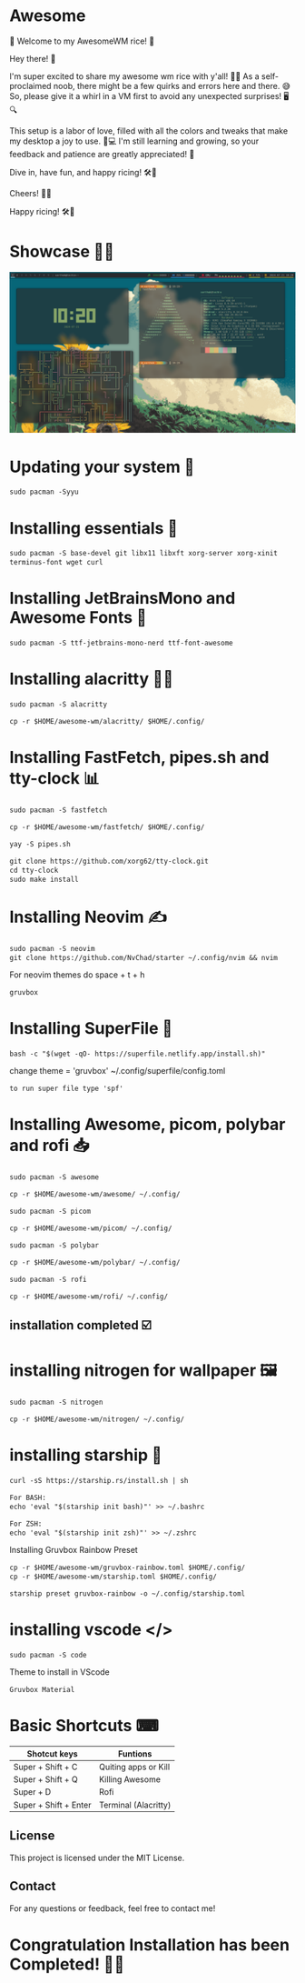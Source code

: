 # Awesome
🌟 Welcome to my AwesomeWM rice! 🌟

Hey there! 👋

I'm super excited to share my awesome wm rice with y'all! 🎨✨ As a self-proclaimed noob, there might be a few quirks and errors here and there. 😅 So, please give it a whirl in a VM first to avoid any unexpected surprises! 🖥️🔍

This setup is a labor of love, filled with all the colors and tweaks that make my desktop a joy to use. 🌈💻 I'm still learning and growing, so your feedback and patience are greatly appreciated! 🙌

Dive in, have fun, and happy ricing! 🛠️🎉

Cheers! 🥳🍀

Happy ricing! 🛠️🎉
# Showcase 💫✨
![Screenshot](assets/awesome.png)

# Updating your system 🔧
```
sudo pacman -Syyu
```

# Installing essentials 💾
```
sudo pacman -S base-devel git libx11 libxft xorg-server xorg-xinit terminus-font wget curl
```
# Installing JetBrainsMono and Awesome Fonts 📝
```
sudo pacman -S ttf-jetbrains-mono-nerd ttf-font-awesome 
```
# Installing alacritty 🐱‍💻
```
sudo pacman -S alacritty
```
```
cp -r $HOME/awesome-wm/alacritty/ $HOME/.config/
```
# Installing FastFetch, pipes.sh and tty-clock 📊
```
sudo pacman -S fastfetch
```
```
cp -r $HOME/awesome-wm/fastfetch/ $HOME/.config/
```
```
yay -S pipes.sh
```
```
git clone https://github.com/xorg62/tty-clock.git
cd tty-clock
sudo make install
```

# Installing Neovim ✍️
```
sudo pacman -S neovim
git clone https://github.com/NvChad/starter ~/.config/nvim && nvim
```
For neovim themes do space + t + h
```
gruvbox
```

# Installing SuperFile 📁
```
bash -c "$(wget -qO- https://superfile.netlify.app/install.sh)"
```
change theme = 'gruvbox' ~/.config/superfile/config.toml
```
to run super file type 'spf'
```

# Installing Awesome, picom, polybar and rofi 📥 
```
sudo pacman -S awesome
```

```
cp -r $HOME/awesome-wm/awesome/ ~/.config/
```

```
sudo pacman -S picom
```
```
cp -r $HOME/awesome-wm/picom/ ~/.config/
```
```
sudo pacman -S polybar
```
```
cp -r $HOME/awesome-wm/polybar/ ~/.config/
```

```
sudo pacman -S rofi
```

```
cp -r $HOME/awesome-wm/rofi/ ~/.config/

```
## installation completed ☑️

# installing nitrogen for wallpaper 🖼️
```
sudo pacman -S nitrogen
```
```
cp -r $HOME/awesome-wm/nitrogen/ ~/.config/
```


# installing starship 🚀
```
curl -sS https://starship.rs/install.sh | sh
```
```
For BASH:
echo 'eval "$(starship init bash)"' >> ~/.bashrc
```
```
For ZSH:
echo 'eval "$(starship init zsh)"' >> ~/.zshrc
```
Installing Gruvbox Rainbow Preset 
```
cp -r $HOME/awesome-wm/gruvbox-rainbow.toml $HOME/.config/
cp -r $HOME/awesome-wm/starship.toml $HOME/.config/ 
```
```
starship preset gruvbox-rainbow -o ~/.config/starship.toml
```
# installing vscode </>
```
sudo pacman -S code
```
Theme to install in VScode
```
Gruvbox Material
```
# Basic Shortcuts ⌨

| Shotcut keys  | Funtions      |
| ------------- | ------------- |
| Super + Shift + C     | Quiting apps or Kill |
| Super + Shift + Q  | Killing Awesome  |
| Super + D     | Rofi |
| Super + Shift + Enter  | Terminal (Alacritty)  |

## License

This project is licensed under the MIT License.

## Contact

For any questions or feedback, feel free to contact me!

# Congratulation Installation has been Completed! 🥳🎉
